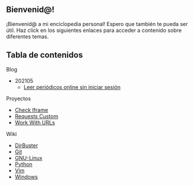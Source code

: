 ## Bienvenid@!

¡Bienvenid@ a mi enciclopedia personal! Espero que también te pueda ser útil. Haz click en los siguientes enlaces para acceder a contenido sobre diferentes temas.

## Tabla de contenidos

Blog
- 202105
  - [Leer periódicos online sin iniciar sesión](blog/2021-05-15-leer-periodicos-online-sin-iniciar-sesion.md)

Proyectos

- [Check Iframe](projects/check-iframe/introduction.md)
- [Requests Custom](projects/requests-custom/introduction.md)
- [Work With URLs](projects/work-with-urls/introduction.md)

Wiki

- [DirBuster](wiki/dirbuster/dirbuster.md)
- [Git](wiki/git.md)
- [GNU-Linux](wiki/gnu-linux/gnu-linux.md)
- [Python](wiki/python/python.md)
- [Vim](wiki/vim/vim.md)
- [Windows](wiki/windows/orientacion-pantalla.md)

